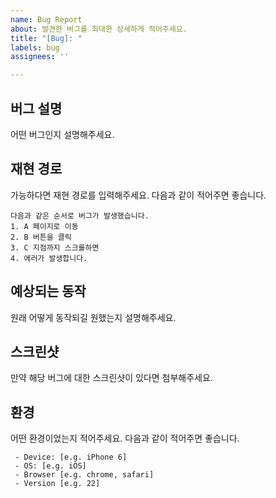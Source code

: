 ```yaml
---
name: Bug Report
about: 발견한 버그를 최대한 상세하게 적어주세요.
title: "[Bug]: "
labels: bug
assignees: ''

---
```


## 버그 설명
어떤 버그인지 설명해주세요.

## 재현 경로
가능하다면 재현 경로를 입력해주세요. 다음과 같이 적어주면 좋습니다.
```
다음과 같은 순서로 버그가 발생했습니다.
1. A 페이지로 이동
2. B 버튼을 클릭
3. C 지점까지 스크롤하면
4. 에러가 발생합니다.
```

## 예상되는 동작
원래 어떻게 동작되길 원했는지 설명해주세요.

## 스크린샷
만약 해당 버그에 대한 스크린샷이 있다면 첨부해주세요.

## 환경
어떤 환경이었는지 적어주세요. 다음과 같이 적어주면 좋습니다.
```
 - Device: [e.g. iPhone 6]
 - OS: [e.g. iOS]
 - Browser [e.g. chrome, safari]
 - Version [e.g. 22]
```
